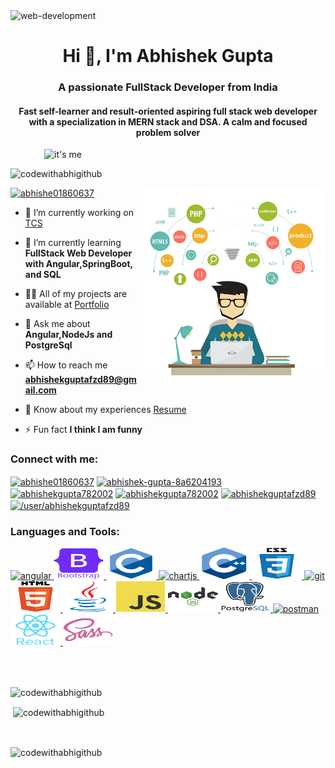 <img src="https://propulsive.in/assets/img/service-icon/development-process.gif" alt="web-development" />
<h1 align="center">Hi 👋, I'm Abhishek Gupta</h1>
<h3 align="center">A passionate FullStack Developer from India</h3>
<h4 align="center">Fast self-learner and result-oriented aspiring full stack web developer with a specialization in MERN stack and DSA. A calm and focused problem solver</h4>
<img align="right" width="450" src="https://seotactica.com/wp-content/uploads/2020/03/expert-developers.gif" alt="it's me" />
<br/>
<p align="left"> <img src="https://komarev.com/ghpvc/?username=codewithabhigithub&label=Profile%20views&color=0e75b6&style=flat" alt="codewithabhigithub" /> </p>
<img width="300px" align="right" src="pngwing.com.png">
<p align="left"> <a href="https://twitter.com/abhishe01860637" target="blank"><img src="https://img.shields.io/twitter/follow/abhishe01860637?logo=twitter&style=for-the-badge" alt="abhishe01860637" /></a> </p>

- 🔭 I’m currently working on [TCS](https://www.tcs.com/)

- 🌱 I’m currently learning **FullStack Web Developer with Angular,SpringBoot, and SQL**

- 👨‍💻 All of my projects are available at [Portfolio](https://portfolio-git-main-codewithabhigithubs-projects.vercel.app/)

- 💬 Ask me about **Angular,NodeJs and PostgreSql**

- 📫 How to reach me **abhishekguptafzd89@gmail.com**

- 📄 Know about my experiences [Resume](https://drive.google.com/file/d/1biPfo76jA7mQQegcWLx1UqLgLsO6n2yA/view?usp=sharing)

- ⚡ Fun fact **I think I am funny**

<h3 align="left">Connect with me:</h3>
<p align="left">
<a href="https://twitter.com/abhishe01860637" target="blank"><img align="center" src="https://raw.githubusercontent.com/rahuldkjain/github-profile-readme-generator/master/src/images/icons/Social/twitter.svg" alt="abhishe01860637" height="30" width="80" /></a>
<a href="https://linkedin.com/in/abhishek-gupta-8a6204193" target="blank"><img align="center" src="https://raw.githubusercontent.com/rahuldkjain/github-profile-readme-generator/master/src/images/icons/Social/linked-in-alt.svg" alt="abhishek-gupta-8a6204193" height="30" width="80" /></a>
<a href="https://fb.com/abhishekgupta782002" target="blank"><img align="center" src="https://raw.githubusercontent.com/rahuldkjain/github-profile-readme-generator/master/src/images/icons/Social/facebook.svg" alt="abhishekgupta782002" height="30" width="80" /></a>
<a href="https://instagram.com/abhishekgupta782002" target="blank"><img align="center" src="https://raw.githubusercontent.com/rahuldkjain/github-profile-readme-generator/master/src/images/icons/Social/instagram.svg" alt="abhishekgupta782002" height="30" width="80" /></a>
<a href="https://www.leetcode.com/abhishekguptafzd89" target="blank"><img align="center" src="https://raw.githubusercontent.com/rahuldkjain/github-profile-readme-generator/master/src/images/icons/Social/leet-code.svg" alt="abhishekguptafzd89" height="30" width="80" /></a>
<a href="https://auth.geeksforgeeks.org/user//user/abhishekguptafzd89" target="blank"><img align="center" src="https://raw.githubusercontent.com/rahuldkjain/github-profile-readme-generator/master/src/images/icons/Social/geeks-for-geeks.svg" alt="/user/abhishekguptafzd89" height="30" width="80" /></a>
</p>

<h3 align="left">Languages and Tools:</h3>
<p align="left"> <a href="https://angular.io" target="_blank" rel="noreferrer"> 
<img src="https://angular.io/assets/images/logos/angular/angular.svg" alt="angular" width="80" height="50"/> </a> <a href="https://getbootstrap.com" target="_blank" rel="noreferrer"> 
<img src="https://raw.githubusercontent.com/devicons/devicon/master/icons/bootstrap/bootstrap-plain-wordmark.svg" alt="bootstrap" width="80" height="50"/> </a> <a href="https://www.cprogramming.com/" target="_blank" rel="noreferrer"> 
<img src="https://raw.githubusercontent.com/devicons/devicon/master/icons/c/c-original.svg" alt="c" width="80" height="50"/> </a> <a href="https://www.chartjs.org" target="_blank" rel="noreferrer"> 
<img src="https://www.chartjs.org/media/logo-title.svg" alt="chartjs" width="80" height="50"/> </a> <a href="https://www.w3schools.com/cpp/" target="_blank" rel="noreferrer"> 
<img src="https://raw.githubusercontent.com/devicons/devicon/master/icons/cplusplus/cplusplus-original.svg" alt="cplusplus" width="80" height="50"/> </a> <a href="https://www.w3schools.com/css/" target="_blank" rel="noreferrer"> 
<img src="https://raw.githubusercontent.com/devicons/devicon/master/icons/css3/css3-original-wordmark.svg" alt="css3" width="80" height="50"/> </a> <a href="https://git-scm.com/" target="_blank" rel="noreferrer"> <img src="https://www.vectorlogo.zone/logos/git-scm/git-scm-icon.svg" alt="git" width="80" height="50"/> </a> <a href="https://www.w3.org/html/" target="_blank" rel="noreferrer"> 
<img src="https://raw.githubusercontent.com/devicons/devicon/master/icons/html5/html5-original-wordmark.svg" alt="html5" width="80" height="50"/> </a> <a href="https://www.java.com" target="_blank" rel="noreferrer"> <img src="https://raw.githubusercontent.com/devicons/devicon/master/icons/java/java-original.svg" alt="java" width="80" height="50"/> </a> <a href="https://developer.mozilla.org/en-US/docs/Web/JavaScript" target="_blank" rel="noreferrer"> <img src="https://raw.githubusercontent.com/devicons/devicon/master/icons/javascript/javascript-original.svg" alt="javascript" width="80" height="50"/> </a> <a href="https://nodejs.org" target="_blank" rel="noreferrer"> <img src="https://raw.githubusercontent.com/devicons/devicon/master/icons/nodejs/nodejs-original-wordmark.svg" alt="nodejs" width="80" height="50"/> </a> <a href="https://www.postgresql.org" target="_blank" rel="noreferrer"> <img src="https://raw.githubusercontent.com/devicons/devicon/master/icons/postgresql/postgresql-original-wordmark.svg" alt="postgresql" width="80" height="50"/> </a> <a href="https://postman.com" target="_blank" rel="noreferrer"> <img src="https://www.vectorlogo.zone/logos/getpostman/getpostman-icon.svg" alt="postman" width="70" height="50"/> </a> <a href="https://reactjs.org/" target="_blank" rel="noreferrer"> <img src="https://raw.githubusercontent.com/devicons/devicon/master/icons/react/react-original-wordmark.svg" alt="react" width="80" height="50"/> </a> <a href="https://sass-lang.com" target="_blank" rel="noreferrer"> <img src="https://raw.githubusercontent.com/devicons/devicon/master/icons/sass/sass-original.svg" alt="sass" width="80" height="50"/> </a> </p>
<br/><br/>
<p><img align="center" width="1500px" height="180px" src="https://github-readme-stats.vercel.app/api/top-langs?username=codewithabhigithub&show_icons=true&locale=en&layout=compact" alt="codewithabhigithub" /></p>

<p>&nbsp;<img align="center" width="1500px" height="180px" src="https://github-readme-stats.vercel.app/api?username=codewithabhigithub&show_icons=true&locale=en" alt="codewithabhigithub" /></p>
<br/>
<p><img align="center" width="1500px" height="180px" src="https://github-readme-streak-stats.herokuapp.com/?user=codewithabhigithub&" alt="codewithabhigithub" /></p>
